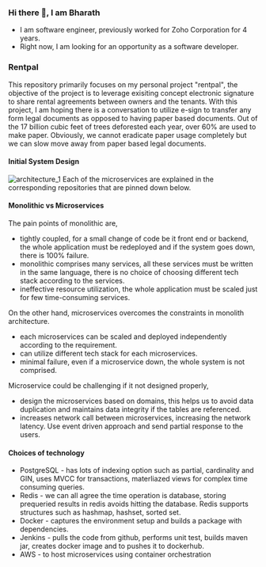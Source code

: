 ### Hi there 👋, I am Bharath

- I am software engineer, previously worked for Zoho Corporation for 4 years.
- Right now, I am looking for an opportunity as a software developer.

### Rentpal
This repository primarily focuses on my personal project "rentpal", the objective of the project is to leverage exisiting concept electronic signature to share rental agreements between owners and the tenants. With this project, I am hoping there is a conversation to utilize e-sign to transfer any form legal documents as opposed to having paper based documents. Out of the 17 billion cubic feet of trees deforested each year, over 60% are used to make paper. Obviously, we cannot eradicate paper usage completely but we can slow move away from paper based legal documents. 

#### Initial System Design
    
![architecture_1](https://user-images.githubusercontent.com/49817583/103137990-3321ea00-46ce-11eb-843b-8deaf09769f5.png)
Each of the microservices are explained in the corresponding repositories that are pinned down below.

#### Monolithic vs Microservices
The pain points of monolithic are,
- tightly coupled, for a small change of code be it front end or backend, the whole application must be redeployed and if the system goes down, there is 100% failure.
- monolithic comprises many services, all these services must be written in the same language, there is no choice of choosing different tech stack according to the services.
- ineffective resource utilization, the whole application must be scaled just for few time-consuming services.

On the other hand, microservices overcomes the constraints in monolith architecture.
- each microservices can be scaled and deployed independently according to the requirement.
- can utilize different tech stack for each microservices.
- minimal failure, even if a microservice down, the whole system is not comprised.

Microservice could be challenging if it not designed properly,
- design the microservices based on domains, this helps us to avoid data duplication and maintains data integrity if the tables are referenced.
- increases network call between microservices, increasing the network latency. Use event driven approach and send partial response to the users.

#### Choices of technology
- PostgreSQL - has lots of indexing option such as partial, cardinality and GIN, uses MVCC for transactions, materliazed views for complex time consuming queries. 
- Redis - we can all agree the time operation is database, storing prequeried results in redis avoids hitting the database. Redis supports structures such as hashmap, hashset, sorted set.
- Docker - captures the environment setup and builds a package with dependencies. 
- Jenkins - pulls the code from github, performs unit test, builds maven jar, creates docker image and to pushes it to dockerhub.
- AWS - to host microservices using container orchestration



    
